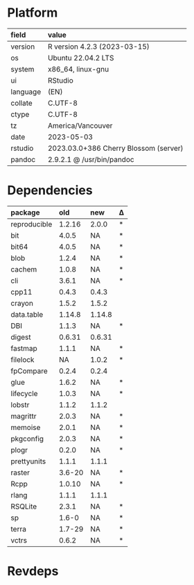 # Platform

|field    |value                                 |
|:--------|:-------------------------------------|
|version  |R version 4.2.3 (2023-03-15)          |
|os       |Ubuntu 22.04.2 LTS                    |
|system   |x86_64, linux-gnu                     |
|ui       |RStudio                               |
|language |(EN)                                  |
|collate  |C.UTF-8                               |
|ctype    |C.UTF-8                               |
|tz       |America/Vancouver                     |
|date     |2023-05-03                            |
|rstudio  |2023.03.0+386 Cherry Blossom (server) |
|pandoc   |2.9.2.1 @ /usr/bin/pandoc             |

# Dependencies

|package      |old    |new    |Δ  |
|:------------|:------|:------|:--|
|reproducible |1.2.16 |2.0.0  |*  |
|bit          |4.0.5  |NA     |*  |
|bit64        |4.0.5  |NA     |*  |
|blob         |1.2.4  |NA     |*  |
|cachem       |1.0.8  |NA     |*  |
|cli          |3.6.1  |NA     |*  |
|cpp11        |0.4.3  |0.4.3  |   |
|crayon       |1.5.2  |1.5.2  |   |
|data.table   |1.14.8 |1.14.8 |   |
|DBI          |1.1.3  |NA     |*  |
|digest       |0.6.31 |0.6.31 |   |
|fastmap      |1.1.1  |NA     |*  |
|filelock     |NA     |1.0.2  |*  |
|fpCompare    |0.2.4  |0.2.4  |   |
|glue         |1.6.2  |NA     |*  |
|lifecycle    |1.0.3  |NA     |*  |
|lobstr       |1.1.2  |1.1.2  |   |
|magrittr     |2.0.3  |NA     |*  |
|memoise      |2.0.1  |NA     |*  |
|pkgconfig    |2.0.3  |NA     |*  |
|plogr        |0.2.0  |NA     |*  |
|prettyunits  |1.1.1  |1.1.1  |   |
|raster       |3.6-20 |NA     |*  |
|Rcpp         |1.0.10 |NA     |*  |
|rlang        |1.1.1  |1.1.1  |   |
|RSQLite      |2.3.1  |NA     |*  |
|sp           |1.6-0  |NA     |*  |
|terra        |1.7-29 |NA     |*  |
|vctrs        |0.6.2  |NA     |*  |

# Revdeps

